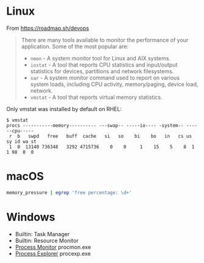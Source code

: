 # Linux
From https://roadmap.sh/devops
> There are many tools available to monitor the performance of your application. Some of the most popular are:
> - `nmon` - A system monitor tool for Linux and AIX systems.
> - `iostat` - A tool that reports CPU statistics and input/output statistics for devices, partitions and network filesystems.
> - `sar` - A system monitor command used to report on various system loads, including CPU activity, memory/paging, device load, network.
> - `vmstat` - A tool that reports virtual memory statistics.

Only vmstat was installed by default on RHEL:
```
$ vmstat
procs -----------memory---------- ---swap-- -----io---- -system-- ------cpu-----
 r  b   swpd   free   buff  cache   si   so    bi    bo   in   cs us sy id wa st
 1  0  13140 736348   3292 4715736    0    0     1    15    5    8  1  1 98  0  0
```

# macOS
```bash
memory_pressure | egrep 'free percentage: \d+'
```

# Windows
- Builtin: Task Manager
- Builtin: Resource Monitor
- [Process Monitor](https://learn.microsoft.com/en-us/sysinternals/downloads/procmon) procmon.exe
- [Process Explorer](https://learn.microsoft.com/en-us/sysinternals/downloads/process-explorer) procexp.exe